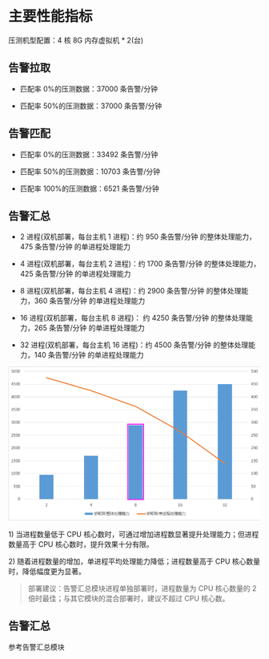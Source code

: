 # 主要性能指标

压测机型配置：4 核 8G 内存虚拟机 \* 2(台)

## 告警拉取

-   匹配率 0%的压测数据：37000 条告警/分钟

-   匹配率 50%的压测数据：37000 条告警/分钟

## 告警匹配

-   匹配率 0%的压测数据：33492 条告警/分钟

-   匹配率 50%的压测数据：10703 条告警/分钟

-   匹配率 100%的压测数据：6521 条告警/分钟

## 告警汇总

-   2 进程(双机部署，每台主机 1 进程)：约 950 条告警/分钟
    的整体处理能力，475 条告警/分钟 的单进程处理能力

-   4 进程(双机部署，每台主机 2 进程)：约 1700 条告警/分钟
    的整体处理能力，425 条告警/分钟 的单进程处理能力

-   8 进程(双机部署，每台主机 4 进程)：约 2900 条告警/分钟
    的整体处理能力，360 条告警/分钟 的单进程处理能力

-   16 进程(双机部署，每台主机 8 进程)： 约 4250 条告警/分钟
    的整体处理能力，265 条告警/分钟 的单进程处理能力

-   32 进程(双机部署，每台主机 16 进程)：约 4500 条告警/分钟
    的整体处理能力，140 条告警/分钟 的单进程处理能力

![-w2020](../media/12a171662488b8df8980c7cc8f9f8d37.png)

1\) 当进程数量低于 CPU 核心数时，可通过增加进程数显著提升处理能力；但进程数量高于 CPU 核心数时，提升效果十分有限。

2\) 随着进程数量的增加，单进程平均处理能力降低；进程数量高于 CPU 核心数量时，降低幅度更为显著。

> 部署建议：告警汇总模块进程单独部署时，进程数量为 CPU 核心数量的 2 倍时最佳；与其它模块的混合部署时，建议不超过 CPU 核心数。

## 告警汇总

参考告警汇总模块
